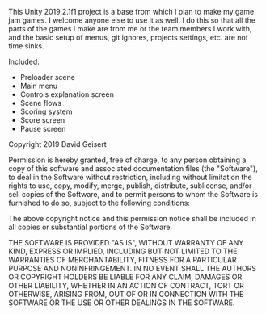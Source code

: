 This Unity 2019.2.1f1 project is a base from which I plan to make my game jam games.  I welcome anyone else to use it as well.  I do this so that all the parts of the games I make are from me or the team members I work with, and the basic setup of menus, git ignores, projects settings, etc. are not time sinks.

Included:
* Preloader scene
* Main menu
* Controls explanation screen
* Scene flows
* Scoring system
* Score screen
* Pause screen


Copyright 2019 David Geisert

Permission is hereby granted, free of charge, to any person obtaining a copy of this software and associated documentation files (the "Software"), to deal in the Software without restriction, including without limitation the rights to use, copy, modify, merge, publish, distribute, sublicense, and/or sell copies of the Software, and to permit persons to whom the Software is furnished to do so, subject to the following conditions:

The above copyright notice and this permission notice shall be included in all copies or substantial portions of the Software.

THE SOFTWARE IS PROVIDED "AS IS", WITHOUT WARRANTY OF ANY KIND, EXPRESS OR IMPLIED, INCLUDING BUT NOT LIMITED TO THE WARRANTIES OF MERCHANTABILITY, FITNESS FOR A PARTICULAR PURPOSE AND NONINFRINGEMENT. IN NO EVENT SHALL THE AUTHORS OR COPYRIGHT HOLDERS BE LIABLE FOR ANY CLAIM, DAMAGES OR OTHER LIABILITY, WHETHER IN AN ACTION OF CONTRACT, TORT OR OTHERWISE, ARISING FROM, OUT OF OR IN CONNECTION WITH THE SOFTWARE OR THE USE OR OTHER DEALINGS IN THE SOFTWARE.